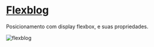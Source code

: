 # [Flexblog](https://flexblog-chi.vercel.app/)
Posicionamento com display flexbox, e suas propriedades.


![flexblog](https://uploaddeimagens.com.br/images/003/083/235/original/flexblog-chi_vercel.jpg?1613319137)

